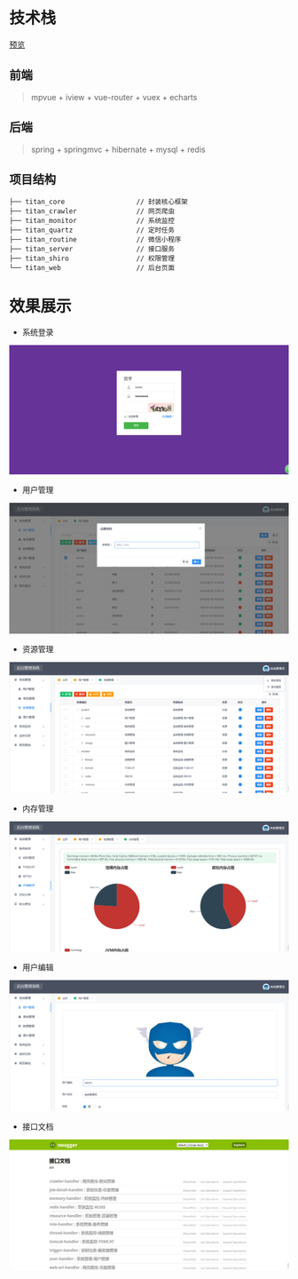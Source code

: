 # 技术栈
[预览](https://45.76.222.218:8000)
## 前端
> mpvue + iview + vue-router + vuex + echarts
## 后端
> spring + springmvc + hibernate + mysql + redis

## 项目结构
```
├── titan_core                  // 封装核心框架
├── titan_crawler               // 网页爬虫
├── titan_monitor               // 系统监控
├── titan_quartz                // 定时任务
├── titan_routine               // 微信小程序
├── titan_server                // 接口服务
├── titan_shiro                 // 权限管理
└── titan_web                   // 后台页面
```

# 效果展示

- 系统登录
<img src="https://github.com/qianlic/titan/blob/master/snapshot/login.png"/>

- 用户管理
<img src="https://github.com/qianlic/titan/blob/master/snapshot/user.png"/>

- 资源管理
<img src="https://github.com/qianlic/titan/blob/master/snapshot/resource.png"/>

- 内存管理
<img src="https://github.com/qianlic/titan/blob/master/snapshot/memory.png"/>

- 用户编辑
<img src="https://github.com/qianlic/titan/blob/master/snapshot/useredit.png"/>

- 接口文档
<img src="https://github.com/qianlic/titan/blob/master/snapshot/api.png"/>
